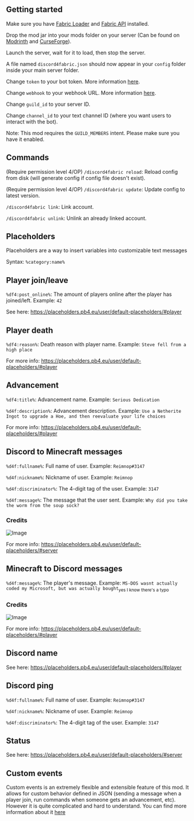 ## Getting started
Make sure you have [Fabric Loader](https://fabricmc.net/) and [Fabric API](https://www.curseforge.com/minecraft/mc-mods/fabric-api) installed.

Drop the mod jar into your mods folder on your server (Can be found on [Modrinth](https://modrinth.com/mod/discord4fabric) and [CurseForge](https://www.curseforge.com/minecraft/mc-mods/discord4fabric)).

Launch the server, wait for it to load, then stop the server.

A file named `discord4fabric.json` should now appear in your `config` folder inside your main server folder.

Change `token` to your bot token. More information [here](https://discord.com/developers/docs/topics/oauth2#bots).

Change `webhook` to your webhook URL. More information [here](https://discord.com/developers/docs/resources/webhook#create-webhook).

Change `guild_id` to your server ID.

Change `channel_id` to your text channel ID (where you want users to interact with the bot).

Note: This mod requires the `GUILD_MEMBERS` intent. Please make sure you have it enabled.

## Commands
(Require permission level 4/OP) `/discord4fabric reload`: Reload config from disk (will generate config if config file doesn't exist).

(Require permission level 4/OP) `/discord4fabric update`: Update config to latest version.

`/discord4fabric link`: Link account.

`/discord4fabric unlink`: Unlink an already linked account.

## Placeholders
Placeholders are a way to insert variables into customizable text messages

Syntax: `%category:name%`

## Player join/leave
`%df4:post_online%`: The amount of players online after the player has joined/left. Example: `42`

See here: https://placeholders.pb4.eu/user/default-placeholders/#player

## Player death
`%df4:reason%`: Death reason with player name. Example: `Steve fell from a high place`

For more info: https://placeholders.pb4.eu/user/default-placeholders/#player

## Advancement
`%df4:title%`: Advancement name. Example: `Serious Dedication`

`%d4f:description%`: Advancement description. Example: `Use a Netherite Ingot to upgrade a Hoe, and then reevaluate your life choices`

For more info: https://placeholders.pb4.eu/user/default-placeholders/#player

## Discord to Minecraft messages
`%d4f:fullname%`: Full name of user. Example: `Reimnop#3147`

`%d4f:nickname%`: Nickname of user. Example: `Reimnop`

`%d4f:discriminator%`: The 4-digit tag of the user. Example: `3147`

`%d4f:message%`: The message that the user sent. Example: `Why did you take the worm from the soup sock?`

### Credits
![Image](https://cdn.discordapp.com/attachments/959467102962610177/983032671229870100/unknown.png)

For more info: https://placeholders.pb4.eu/user/default-placeholders/#server

## Minecraft to Discord messages
`%d4f:message%`: The player's message. Example: `MS-DOS wasnt actually coded my Microsoft, but was actually bought`<sub>yes I know there's a typo</sub>

### Credits
![Image](https://cdn.discordapp.com/attachments/959467102962610177/983033944733777920/unknown.png)

For more info: https://placeholders.pb4.eu/user/default-placeholders/#player

## Discord name
See here: https://placeholders.pb4.eu/user/default-placeholders/#player

## Discord ping
`%d4f:fullname%`: Full name of user. Example: `Reimnop#3147`

`%d4f:nickname%`: Nickname of user. Example: `Reimnop`

`%d4f:discriminator%`: The 4-digit tag of the user. Example: `3147`

## Status
See here: https://placeholders.pb4.eu/user/default-placeholders/#server

## Custom events
Custom events is an extremely flexible and extensible feature of this mod. It allows for custom behavior defined in JSON (sending a message when a player join, run commands when someone gets an advancement, etc). However it is quite complicated and hard to understand. You can find more information about it [here](CUSTOM_EVENTS.md)
